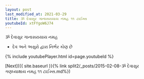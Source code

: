 ```yaml
---
layout: post
last_modified_at: 2021-03-29
title: ૐ દેવાસુર ગાનાસરાયાય નમહ ૧૧ ટાઈમ્સ
youtubeId: xtFYgoW6J74
---
```

 
 
 ૐ દેવાસુર ગાનાસરાયાય નમહ  
 
 -  દેવ અને અસુરો દ્વારા નિર્ભર કોણ છે 
 
  
 
  
 
 
 
 
 
 


{% include youtubePlayer.html id=page.youtubeId %}
 
[Next]({{ site.baseurl }}{% link  split2/_posts/2015-02-08-ૐ દેવાસુર ગણધ્યાક્ષાય નમહ ૧૧ ટાઈમ્સ.md%})
 
